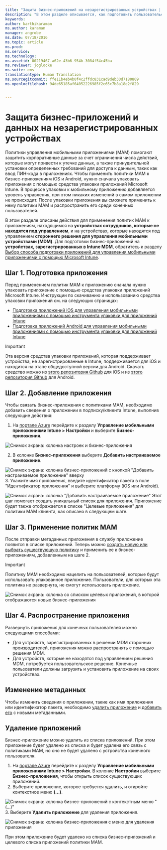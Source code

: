 ```yaml
---
title: "Защита бизнес-приложений на незарегистрированных устройствах | Microsoft Intune"
description: "В этом разделе описывается, как подготовить пользовательские бизнес-приложения, чтобы можно было применить политики управления мобильными приложениями, которые позволяют предотвратить потерю данных."
keywords: 
author: karthikaraman
ms.author: karaman
manager: angrobe
ms.date: 07/18/2016
ms.topic: article
ms.prod: 
ms.service: 
ms.technology: 
ms.assetid: 00219467-a62e-43b6-954b-3084f54c45ba
ms.reviewer: joglocke
ms.suite: ems
translationtype: Human Translation
ms.sourcegitcommit: ffe11b4eb4b0f4c2ffdc831cad9deb30d7180809
ms.openlocfilehash: 94de65185af64052226985f2c65c7b8a18e2f829


---
```


# Защита бизнес-приложений и данных на незарегистрированных устройствах

Политики управления мобильными приложениями (MAM) помогают защитить корпоративные данные за счет ограничения числа действий, которые могут привести к утечке данных, а также принудительной установки определенных требований для доступа к данным, таких как ввод ПИН-кода в приложениях. Чтобы применить политики MAM к бизнес-приложениям iOS и Android, нужно сначала упаковать приложения с помощью средства упаковки приложений Microsoft Intune.  В процессе упаковки к мобильному приложению добавляется уровень управления, при этом никаких изменений в самом приложении не происходит.  После упаковки приложения вы сможете применить к нему политики MAM и распространить его среди конечных пользователей.  

В этом разделе описаны действия для применения политик MAM к приложениям, находящимся на **устройствах сотрудников, которые не находятся под управлением**, и на устройствах, которые находятся под управлением **стороннего решения для управления мобильными устройствами (MDM)**.  Для подготовки бизнес-приложений на **устройствах, зарегистрированных в Intune MDM**, обратитесь к разделу [Выбор способа подготовки приложений для управления мобильными приложениями с помощью Microsoft Intune](decide-how-to-prepare-apps-for-mobile-application-management-with-microsoft-intune.md).


##  Шаг 1. Подготовка приложения
Перед применением политик MAM к приложению сначала нужно упаковать приложение с помощью средства упаковки приложений Microsoft Intune.  Инструкции по скачиванию и использованию средства упаковки приложений см. на следующих страницах:

- [Подготовка приложений iOS для управления мобильными приложениями с помощью инструмента упаковки для приложений Intune](prepare-ios-apps-for-mobile-application-management-with-the-microsoft-intune-app-wrapping-tool.md) 
- [Подготовка приложений Android для управления мобильными приложениями с помощью инструмента упаковки для приложений Intune](prepare-android-apps-for-mobile-application-management-with-the-microsoft-intune-app-wrapping-tool)

>[!IMPORTANT]  
>Эта версия средства упаковки приложений, которая поддерживает устройства, не зарегистрированные в Intune, поддерживается для iOS и находится на этапе общедоступной версии для Android. Скачать средство можно из [этого репозитория Github](https://github.com/msintuneappsdk/intune-app-wrapping-tool-ios) для iOS и из [этого репозитория Github](https://github.com/msintuneappsdk/intune-app-wrapper-android-preview) для Android.

## Шаг 2. Добавление приложения

Чтобы связать бизнес-приложения с политиками MAM, необходимо добавить сведения о приложении в подписку/клиента Intune, выполнив следующие действия:

1. На [портале Azure](https://portal.azure.com/) перейдите к разделу **Управление мобильными приложениями Intune > Настройки** и выберите **Бизнес-приложения**.

  ![Снимок экрана: колонка настроек и бизнес-приложения](../media/mam-azure-portal-lob-on-settings.png)

2. В колонке **Бизнес-приложения** выберите **Добавить настраиваемое приложение**.

  ![Снимок экрана: колонка бизнес-приложений с кнопкой "Добавить настраиваемое приложение" вверху](../media/mam-azure-portal-add-lob-app-action.png)
3.  Укажите имя приложения, введите идентификатор пакета в поле "Идентификатор приложения" и выберите платформу (iOS или Android).

  ![Снимок экрана: колонка "Добавить настраиваемое приложение" ](../media/mam-azure-portal-add-app-details.png) Этот шаг помогает создать уникальный список для приложения.  Приложение будет также отображается в списке "Целевые приложения" для политики MAM клиента, как описано в следующем шаге.

## Шаг 3. Применение политик MAM
После отправки метаданных приложения в службу приложение появится в списке приложений.  Теперь можно [создать новую или выбрать существующую политику](create-and-deploy-mobile-app-management-policies-with-microsoft-intune.md) и применить ее к бизнес-приложениям, добавленным на шаге 2.

>[!IMPORTANT]
>Политику MAM необходимо нацелить на пользователей, которые будут использовать упакованное приложение.  Пользователи, для которых эта политика не развернута, не смогут использовать приложение.


  ![Снимок экрана: колонка со списком целевых приложений, в которой отображаются новые бизнес-приложения](../media/mam-azure-portal-lob-on-targeted-app-list.png)
## Шаг 4. Распространение приложения
Развернуть приложения для конечных пользователей можно следующими способами:
* Для устройств, зарегистрированных в решении MDM сторонних производителей, приложения можно распространять с помощью решения MDM.
* Для устройств, которые не находятся под управлением решения MDM, потребуется пользовательское решение. Конечные пользователи должны загрузить и установить приложение на своих устройствах.

## Изменение метаданных
Чтобы изменить сведения о приложении, такие как имя приложения или идентификатор пакета, необходимо [удалить приложение](#remove-apps) и [добавить его](#step-2-add-the-app) с новыми метаданными.

##  Удаление приложений
Бизнес-приложение можно удалить из списка приложений.  При этом приложение будет удалено из списка и будет удалена его связь с политиками MAM, но оно не будет удалено с устройства конечного пользователя.  

1.  На [портале Azure](https://portal.azure.com/) перейдите к разделу **Управление мобильными приложениями Intune > Настройки**.  В колонке **Настройки** выберите **Бизнес-приложения**, чтобы открыть список существующих приложений.  
2.  Выберите приложение, которое требуется удалить, и откройте контекстное меню **(...)**.

  ![Снимок экрана: колонка бизнес-приложений с контекстным меню "(...)"](../media/mam-azure-portal-lob-context-menu.png)
3.  Выберите **Удалить приложение** для удаления приложения.

  ![Снимок экрана: колонка бизнес-приложения с меню для удаления приложения](../media/mam-azure-portal-delete-app.png)

  При этом приложение будет удалено из списка бизнес-приложений и целевого списка приложений политики MAM.



<!--HONumber=Sep16_HO4-->


